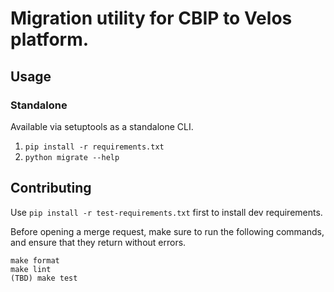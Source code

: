 
# Migration utility for CBIP to Velos platform. 

## Usage

### Standalone

Available via setuptools as a standalone CLI. 

1. `pip install -r requirements.txt` 
2. `python migrate --help`

## Contributing

Use `pip install -r test-requirements.txt` first to install dev requirements.

Before opening a merge request, make sure to run the following commands, and ensure that they return without errors.

```
make format
make lint
(TBD) make test
```
